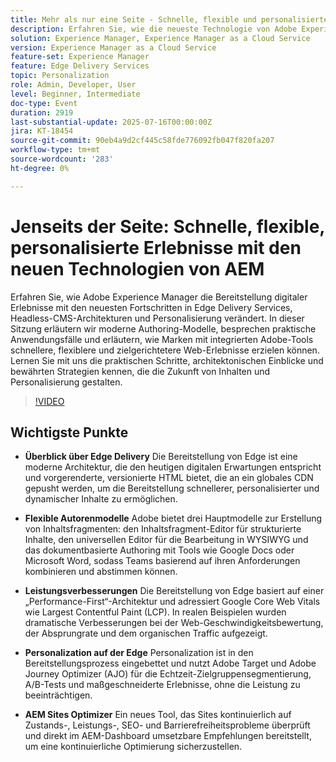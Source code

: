```yaml
---
title: Mehr als nur eine Seite - Schnelle, flexible und personalisierte Erlebnisse mit der aufstrebenden Technologie von AEM
description: Erfahren Sie, wie die neueste Technologie von Adobe Experience Manager - Edge Delivery Services, Headless CMS und Personalisierung - schnellere, flexible und skalierbare digitale Erlebnisse ermöglicht.
solution: Experience Manager, Experience Manager as a Cloud Service
version: Experience Manager as a Cloud Service
feature-set: Experience Manager
feature: Edge Delivery Services
topic: Personalization
role: Admin, Developer, User
level: Beginner, Intermediate
doc-type: Event
duration: 2919
last-substantial-update: 2025-07-16T00:00:00Z
jira: KT-18454
source-git-commit: 90eb4a9d2cf445c58fde776092fb047f820fa207
workflow-type: tm+mt
source-wordcount: '283'
ht-degree: 0%

---
```



# Jenseits der Seite: Schnelle, flexible, personalisierte Erlebnisse mit den neuen Technologien von AEM

Erfahren Sie, wie Adobe Experience Manager die Bereitstellung digitaler Erlebnisse mit den neuesten Fortschritten in Edge Delivery Services, Headless-CMS-Architekturen und Personalisierung verändert. In dieser Sitzung erläutern wir moderne Authoring-Modelle, besprechen praktische Anwendungsfälle und erläutern, wie Marken mit integrierten Adobe-Tools schnellere, flexiblere und zielgerichtetere Web-Erlebnisse erzielen können. Lernen Sie mit uns die praktischen Schritte, architektonischen Einblicke und bewährten Strategien kennen, die die Zukunft von Inhalten und Personalisierung gestalten.

>[!VIDEO](https://video.tv.adobe.com/v/3464537/?learn=on&enablevpops)

## Wichtigste Punkte

* **Überblick über Edge Delivery** Die Bereitstellung von Edge ist eine moderne Architektur, die den heutigen digitalen Erwartungen entspricht und vorgerenderte, versionierte HTML bietet, die an ein globales CDN gepusht werden, um die Bereitstellung schnellerer, personalisierter und dynamischer Inhalte zu ermöglichen.

* **Flexible Autorenmodelle** Adobe bietet drei Hauptmodelle zur Erstellung von Inhaltsfragmenten: den Inhaltsfragment-Editor für strukturierte Inhalte, den universellen Editor für die Bearbeitung in WYSIWYG und das dokumentbasierte Authoring mit Tools wie Google Docs oder Microsoft Word, sodass Teams basierend auf ihren Anforderungen kombinieren und abstimmen können.

* **Leistungsverbesserungen** Die Bereitstellung von Edge basiert auf einer „Performance-First“-Architektur und adressiert Google Core Web Vitals wie Largest Contentful Paint (LCP). In realen Beispielen wurden dramatische Verbesserungen bei der Web-Geschwindigkeitsbewertung, der Absprungrate und dem organischen Traffic aufgezeigt.

* **Personalization auf der Edge** Personalization ist in den Bereitstellungsprozess eingebettet und nutzt Adobe Target und Adobe Journey Optimizer (AJO) für die Echtzeit-Zielgruppensegmentierung, A/B-Tests und maßgeschneiderte Erlebnisse, ohne die Leistung zu beeinträchtigen.

* **AEM Sites Optimizer** Ein neues Tool, das Sites kontinuierlich auf Zustands-, Leistungs-, SEO- und Barrierefreiheitsprobleme überprüft und direkt im AEM-Dashboard umsetzbare Empfehlungen bereitstellt, um eine kontinuierliche Optimierung sicherzustellen.

